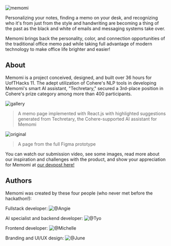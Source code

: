 ![memomi](https://socialify.git.ci/AngelaVilladiego/memomi/image?description=1&descriptionEditable=Elevate%20your%20memos%20to%20a%20new%20realm%20of%20creativity%20and%20efficiency%2C%20seamlessly%20blending%20the%20charm%20of%20handwritten%20notes%20with%20cutting-edge%20AI%20intelligence.&font=Rokkitt&logo=https%3A%2F%2Fraw.githubusercontent.com%2FAngelaVilladiego%2Fmemomi%2Fdemo%2FMemomiWeb%2Fpublic%2Ficon.png&name=1&theme=Light)

Personalizing your notes, finding a memo on your desk, and recognizing who it's from just from the style and handwriting are becoming a thing of the past as the black and white of emails and messaging systems take over. 

Memomi brings back the personality, color, and connection opportunities of the traditional office memo pad while taking full advantage of modern technology to make office life brighter and easier!

## About
Memomi is a project conceived, designed, and built over 36 hours for UofTHacks 11. The adept utilization of Cohere's NLP tools in developing Memomi's smart AI assistant, "Techretary," secured a 3rd-place position in Cohere's prize category among more than 400 participants.

![gallery](https://github.com/user-attachments/assets/9d405060-a2cc-4d3c-8fc7-37d07116bdc5)
> A memo page implemented with React.js with highlighted suggestions generated from Techretary, the Cohere-supported AI assistant for Memomi

![original](https://github.com/user-attachments/assets/698fee08-2356-4744-ae00-9ab484898025)
> A page from the full Figma prototype

<p>You can watch our submission video, see some images, read more about our inspiration and challenges with the product, and show your appreciation for Memomi at <a href="https://devpost.com/software/memomi" target="_blank">our devpost here!</a></p>

## Authors
Memomi was created by these four people (who never met before the hackathon!):

Fullstack developer: ![@Angie](https://www.linkedin.com/in/angela-villadiego/)

AI specialist and backend developer: ![@Tyo](https://www.linkedin.com/in/naufal-adityo-3089a121b/)

Frontend developer: ![@Michelle](https://www.linkedin.com/in/michelle-collins-656584261/)

Branding and UI/UX design: ![@June](https://www.linkedin.com/in/june-hong/)
